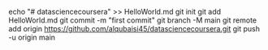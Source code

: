 echo "# datasciencecoursera" >> HelloWorld.md
git init
git add HelloWorld.md
git commit -m "first commit"
git branch -M main
git remote add origin https://github.com/alqubaisi45/datasciencecoursera.git
git push -u origin main
